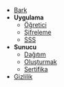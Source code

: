 - [Bark](/tr/#bark)
- **Uygulama**
  - [Öğretici](/tr/tutorial)
  - [Şifreleme](/tr/encryption)
  - [SSS](/tr/faq)
- **Sunucu**
  - [Dağıtım](/tr/deploy)
  - [Oluşturmak](/tr/build)
  - [Sertifika](/tr/cert)
- [Gizlilik](/tr/privacy)